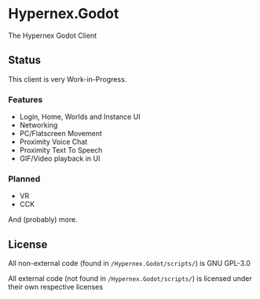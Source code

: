 # Hypernex.Godot

The Hypernex Godot Client

## Status

This client is very Work-in-Progress.

### Features

- Login, Home, Worlds and Instance UI
- Networking
- PC/Flatscreen Movement
- Proximity Voice Chat
- Proximity Text To Speech
- GIF/Video playback in UI

### Planned

- VR
- CCK

And (probably) more.

## License

All non-external code (found in `/Hypernex.Godot/scripts/`) is GNU GPL-3.0

All external code (not found in `/Hypernex.Godot/scripts/`) is licensed under their own respective licenses
